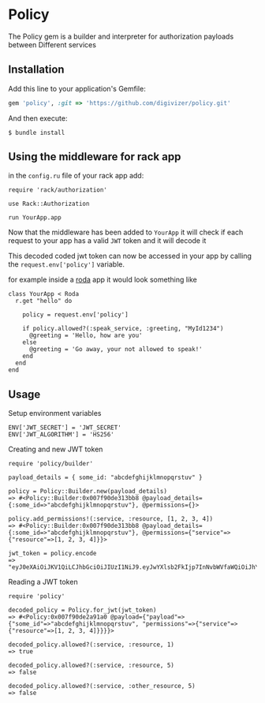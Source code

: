 # Policy

The Policy gem is a builder and interpreter for authorization payloads between Different services

## Installation

Add this line to your application's Gemfile:

```ruby
gem 'policy', :git => 'https://github.com/digivizer/policy.git'
```

And then execute:

    $ bundle install

## Using the middleware for rack app
in the `config.ru` file of your rack app add:
```
require 'rack/authorization'

use Rack::Authorization

run YourApp.app
```

Now that the middleware has been added to `YourApp` it will check if each request to your app has a valid `JWT` token and it will decode it

This decoded coded jwt token can now be accessed in your app by calling the `request.env['policy']` variable.

for example inside a [roda](https://github.com/jeremyevans/roda) app it would look something like
```
class YourApp < Roda
  r.get "hello" do

    policy = request.env['policy']

    if policy.allowed?(:speak_service, :greeting, "MyId1234")
      @greeting = 'Hello, how are you'
    else
      @greeting = 'Go away, your not allowed to speak!'
    end
  end
end
```

## Usage

Setup environment variables
```
ENV['JWT_SECRET'] = 'JWT_SECRET'
ENV['JWT_ALGORITHM'] = 'HS256'
```

Creating and new JWT token

```
require 'policy/builder'

payload_details = { some_id: "abcdefghijklmnopqrstuv" }

policy = Policy::Builder.new(payload_details)
=> #<Policy::Builder:0x007f90de313bb8 @payload_details={:some_id=>"abcdefghijklmnopqrstuv"}, @permissions={}>

policy.add_permissions!(:service, :resource, [1, 2, 3, 4])
=> #<Policy::Builder:0x007f90de313bb8 @payload_details={:some_id=>"abcdefghijklmnopqrstuv"}, @permissions={"service"=>{"resource"=>[1, 2, 3, 4]}}>

jwt_token = policy.encode
=> "eyJ0eXAiOiJKV1QiLCJhbGciOiJIUzI1NiJ9.eyJwYXlsb2FkIjp7InNvbWVfaWQiOiJhYmNkZWZnaGlqa2xtbm9wcXJzdHV2IiwicGVybWlzc2lvbnMiOnsic2VydmljZSI6eyJyZXNvdXJjZSI6WzEsMiwzLDRdfX19fQ.bawJReLI0cTLg0W8oCrsI3t9q4_P6kcp4tpVO9ULURw"

```

Reading a JWT token

```
require 'policy'

decoded_policy = Policy.for_jwt(jwt_token)
=> #<Policy:0x007f90de2a91a0 @payload={"payload"=>{"some_id"=>"abcdefghijklmnopqrstuv", "permissions"=>{"service"=>{"resource"=>[1, 2, 3, 4]}}}}>

decoded_policy.allowed?(:service, :resource, 1)
=> true

decoded_policy.allowed?(:service, :resource, 5)
=> false

decoded_policy.allowed?(:service, :other_resource, 5)
=> false
```

